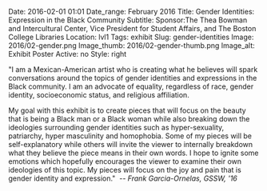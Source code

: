 Date: 2016-02-01 01:01 
Date_range: February 2016
Title: Gender Identities: Expression in the Black Community 
Subtitle: 
Sponsor:The Thea Bowman and Intercultural Center, Vice President for Student Affairs, and The Boston College Libraries
Location: lvl1
Tags: exhibit
Slug: gender-identities 
Image: 2016/02-gender.png
Image_thumb: 2016/02-gender-thumb.png
Image_alt: Exhibit Poster
Active: no
Style: right

<p>"I am a Mexican-American artist who is creating what he believes will   spark conversations around the topics of gender identities and   expressions in the Black community. I am an advocate of equality,   regardless of race, gender identity, socioeconomic status, and religious   affiliation. </p>
<p>My goal with this exhibit is to create pieces that will focus on the   beauty that is being a Black man or a Black woman while also breaking   down the ideologies surrounding gender identities such as   hyper-sexuality, patriarchy, hyper masculinity and homophobia. Some of   my pieces will be self-explanatory while others will invite the viewer   to internally breakdown what they believe the piece means in their own   words. I hope to ignite some emotions which hopefully encourages the   viewer to examine their own ideologies of this topic. My pieces will   focus on the joy and pain that is gender identity and expression."  <em>-- Frank Garcia-Ornelas, GSSW, '16</em></p>